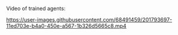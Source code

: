 Video of trained agents:



https://user-images.githubusercontent.com/68491459/201793697-11ed703e-b4a0-450e-a567-1b326d5665c8.mp4

